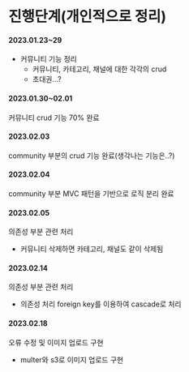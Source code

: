 # 진행단계(개인적으로 정리)

#### 2023.01.23~29
- 커뮤니티 기능 정리
  - 커뮤니티, 카테고리, 채널에 대한 각각의 crud
  - 초대권...?

#### 2023.01.30~02.01
커뮤니티 crud 기능 70% 완료

#### 2023.02.03
community 부분의 crud 기능 완료(생각나는 기능은..?)

#### 2023.02.04
community 부분 MVC 패턴을 기반으로 로직 분리 완료

#### 2023.02.05
의존성 부분 관련 처리
- 커뮤니티 삭제하면 카테고리, 채널도 같이 삭제됨

#### 2023.02.14
의존성 부분 관련 처리
- 의존성 처리 foreign key를 이용하여 cascade로 처리

#### 2023.02.18
오류 수정 및 이미지 업로드 구현
- multer와 s3로 이미지 업로드 구현
